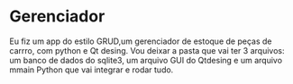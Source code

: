 # Gerenciador
Eu fiz um app do estilo GRUD,um gerenciador de estoque de peças de carrro, com python e Qt desing.
Vou deixar a pasta que vai ter 3 arquivos: um banco de dados do sqlite3, um arquivo GUI do Qtdesing e um arquivo mmain Python que vai integrar e rodar tudo.
